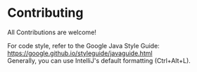 # Contributing
All Contributions are welcome!

For code style, refer to the Google Java Style Guide:  
https://google.github.io/styleguide/javaguide.html  
Generally, you can use IntelliJ's default formatting (Ctrl+Alt+L).

